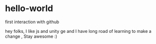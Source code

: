 # hello-world
first interaction with github


hey folks, 
I like js and unity ge and I have long road of learning to make a change , Stay awesome :)
